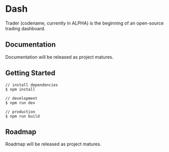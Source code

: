 # Dash
Trader (codename, currently in ALPHA) is the beginning of an open-source trading dashboard.

## Documentation

Documentation will be released as project matures.


## Getting Started

```
// install dependencies
$ npm install

// development
$ npm run dev

// production
$ npm run build
```


## Roadmap

Roadmap will be released as project matures.
